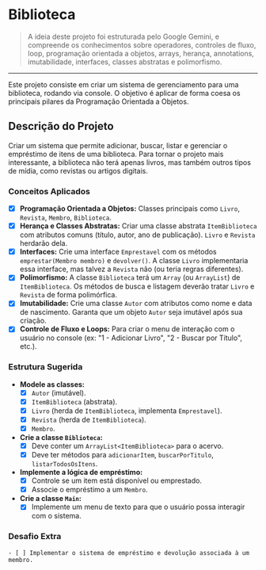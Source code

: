 # Biblioteca

> A ideia deste projeto foi estruturada pelo Google Gemini, e compreende os conhecimentos sobre operadores, controles de fluxo, loop, programação orientada a objetos, arrays, herança, annotations, imutabilidade, interfaces, classes abstratas e polimorfismo.

---

Este projeto consiste em criar um sistema de gerenciamento para uma biblioteca, rodando via console. O objetivo é aplicar de forma coesa os principais pilares da Programação Orientada a Objetos.

## Descrição do Projeto

Criar um sistema que permite adicionar, buscar, listar e gerenciar o empréstimo de itens de uma biblioteca. Para tornar o projeto mais interessante, a biblioteca não terá apenas livros, mas também outros tipos de mídia, como revistas ou artigos digitais.

### Conceitos Aplicados

- [x]  **Programação Orientada a Objetos:** Classes principais como `Livro`, `Revista`, `Membro`, `Biblioteca`.
- [x]  **Herança e Classes Abstratas:** Criar uma classe abstrata `ItemBiblioteca` com atributos comuns (título, autor, ano de publicação). `Livro` e `Revista` herdarão dela.
- [x]  **Interfaces:** Crie uma interface `Emprestavel` com os métodos `emprestar(Membro membro)` e `devolver()`. A classe `Livro` implementaria essa interface, mas talvez a `Revista` não (ou teria regras diferentes).
- [x]  **Polimorfismo:** A classe `Biblioteca` terá um `Array` (ou `ArrayList`) de `ItemBiblioteca`. Os métodos de busca e listagem deverão tratar `Livro` e `Revista` de forma polimórfica.
- [x]  **Imutabilidade:** Crie uma classe `Autor` com atributos como nome e data de nascimento. Garanta que um objeto `Autor` seja imutável após sua criação.
- [x]  **Controle de Fluxo e Loops:** Para criar o menu de interação com o usuário no console (ex: "1 - Adicionar Livro", "2 - Buscar por Título", etc.).

### Estrutura Sugerida

- **Modele as classes:**
    - [x]  `Autor` (imutável).
    - [x]  `ItemBiblioteca` (abstrata).
    - [x]  `Livro` (herda de `ItemBiblioteca`, implementa `Emprestavel`).
    - [x]  `Revista` (herda de `ItemBiblioteca`).
    - [x]  `Membro`.
- **Crie a classe `Biblioteca`:**
    - [x]  Deve conter um `ArrayList<ItemBiblioteca>` para o acervo.
    - [x]  Deve ter métodos para `adicionarItem`, `buscarPorTitulo`, `listarTodosOsItens`.
- **Implemente a lógica de empréstimo:**
    - [x]  Controle se um item está disponível ou emprestado.
    - [x]  Associe o empréstimo a um `Membro`.
- **Crie a classe `Main`:**
    - [x]  Implemente um menu de texto para que o usuário possa interagir com o sistema.

### Desafio Extra
    - [ ] Implementar o sistema de empréstimo e devolução associada à um membro.